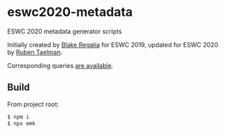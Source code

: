 # eswc2020-metadata
ESWC 2020 metadata generator scripts

Initially created by [Blake Regalia](https://github.com/blake-regalia/) for ESWC 2019,
updated for ESWC 2020 by [Ruben Taelman](https://github.com/rubensworks/).

Corresponding queries [are available](https://github.com/rubensworks/eswc2020-web-query-client/).

## Build

From project root:

```bash
$ npm i
$ npx emk
```

